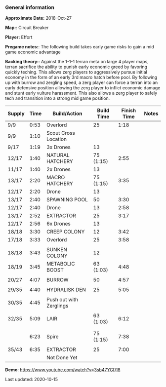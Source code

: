 ### General information

**Approximate Date:** 2018-Oct-27

**Map:**: Circuit Breaker 

**Player:** Effort  

**Pregame notes:**: The following build takes early game risks to gain a mid game economic advantage 

**Backing theory:**: Against the 1-1-1 terran meta on large 4 player maps, terran sacrifice the ability to punish early economic greed by favoring quickly teching. This allows zerg players to aggressively pursue initial economy in the form of an early 3rd macro hatch before pool. By following up with burrow and zergling speed, a zerg player can force a terran into an early defensive position allowing the zerg player to inflict economic damage and stunt early vulture harassment. This also allows a zerg player to safely tech and transition into a strong mid game position. 

 Supply | Time | Build/Action | Build Time | Finish Time | Notes
 -------|------|-------|------------|-------------|------ 
|9/9|0:53|Overlord|25|1:18
|9/9|1:10|Scout Cross Location||
|9/17|1:19|3x Drones|13|
|12/17|1:40|NATURAL HATCHERY|75 (1:15)|2:55
|11/17|1:40|2x Drones|13|
|13/17|2:20|MACRO HATCHERY|75 (1:15)|3:35
|12/17|2:20|Drone|13|
|13/17|2:40|SPAWNING POOL|50|3:30
|12/17|2:40|Drone|13|2:58
|13/17|2:52|EXTRACTOR|25|3:17
|12/17|2:56|6x Drones|13|
|18/18|3:30|CREEP COLONY|12|3:42
|17/18|3:33|Overlord|25|3:58
|||||
|18/18|3:43|SUNKEN COLONY|12|
|18/19|3:45|METABOLIC BOOST|63 (1:03)|4:48
|||||
|20/27|4:07|BURROW|50|4:57
|||||
|29/35|4:40|HYDRALISK DEN|25|5:05
|||||
|30/35|4:45|Push out with Zerglings||
|||||
|32/35|5:09|LAIR|63 (1:03)|6:12
|||||
|||||
||6:23|Spire|75 (1:15)|7:38
|||||
|35/43|6:35|EXTRACTOR|25|7:00
|||Not Done Yet||

**Demo**: https://www.youtube.com/watch?v=3sb47YGI7l8

Last updated: 2020-10-15
